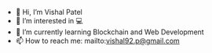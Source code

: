 - 👋 Hi, I’m Vishal Patel
- 👀 I’m interested in 💻
- 🌱 I’m currently learning Blockchain and Web Development
- 📫 How to reach me: mailto:vishal92.p@gmail.com

<!---
vishal-patel17/vishal-patel17 is a ✨ special ✨ repository because its `README.md` (this file) appears on your GitHub profile.
You can click the Preview link to take a look at your changes.
--->

